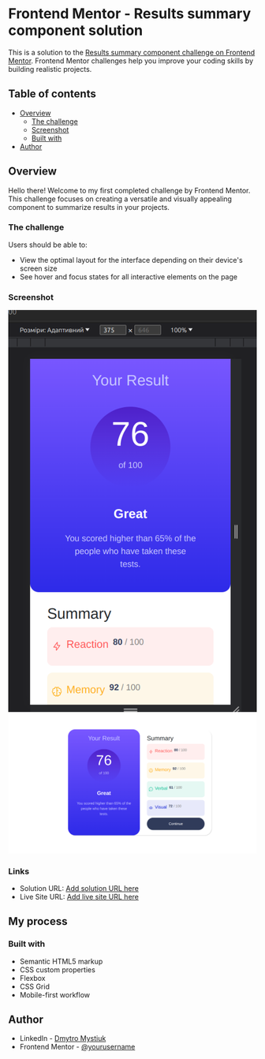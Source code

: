 # Frontend Mentor - Results summary component solution

This is a solution to the [Results summary component challenge on Frontend Mentor](https://www.frontendmentor.io/challenges/results-summary-component-CE_K6s0maV). Frontend Mentor challenges help you improve your coding skills by building realistic projects. 

## Table of contents

- [Overview](#overview)
  - [The challenge](#the-challenge)
  - [Screenshot](#screenshot)
  - [Built with](#built-with)
- [Author](#author)

## Overview
Hello there! Welcome to my first completed challenge by Frontend Mentor. This challenge focuses on creating a versatile and visually appealing component to summarize results in your projects.   
### The challenge

Users should be able to:

- View the optimal layout for the interface depending on their device's screen size
- See hover and focus states for all interactive elements on the page

### Screenshot

![Mobile](./screenshots/mobile.png)
![Desktiop](./screenshots/desktop.png)

### Links

- Solution URL: [Add solution URL here](https://your-solution-url.com)
- Live Site URL: [Add live site URL here](https://your-live-site-url.com)

## My process

### Built with

- Semantic HTML5 markup
- CSS custom properties
- Flexbox
- CSS Grid
- Mobile-first workflow

## Author

- LinkedIn - [Dmytro Mystiuk](https://www.your-site.com)
- Frontend Mentor - [@yourusername](https://www.frontendmentor.io/profile/yourusername)

